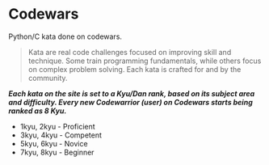 # Codewars
Python/C kata done on codewars.

>Kata are real code challenges focused on improving skill and technique. Some train programming fundamentals, while others focus on complex problem solving. Each kata is crafted for and by the community.

***Each kata on the site is set to a Kyu/Dan rank, based on its subject area and difficulty. Every new Codewarrior (user) on Codewars starts being ranked as 8 Kyu.***
- 1kyu, 2kyu - Proficient  
- 3kyu, 4kyu - Competent  
- 5kyu, 6kyu - Novice  
- 7kyu, 8kyu - Beginner  

